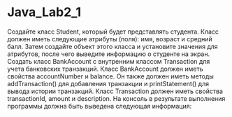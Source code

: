 # Java_Lab2_1
Создайте класс Student, который будет представлять студента. Класс должен иметь следующие атрибуты (поля): имя, возраст и средний балл. Затем создайте объект этого класса и установите значения для атрибутов, после чего выведите информацию о студенте на экран.
Создать класс BankAccount с внутренним классом Transaction для учета банковских транзакций. Класс BankAccount должен иметь свойства accountNumber и balance. Он также должен иметь методы addTransaction() для добавления транзакции и printStatement() для вывода истории транзакций. Класс Transaction должен иметь свойства transactionId, amount и description. На консоль в результате выполнения программы должна быть выведена следующая информация:
